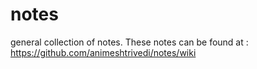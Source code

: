 # notes
general collection of notes. These notes can be found at : https://github.com/animeshtrivedi/notes/wiki
